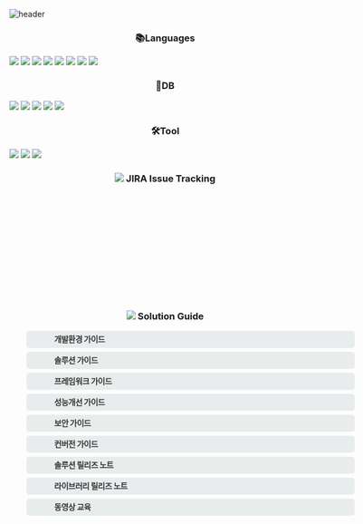 <div style="width: 550px;">


![header](https://capsule-render.vercel.app/api?type=waving&fontColor=FFFFFF&color=FF0000&height=300&section=header&text=EMRO%20Smartsuite&fontSize=90&animation=fadeIn&fontAlignY=38&desc=Copyright%20©%20Emro%20All%20rights%20reserved&descAlignY=51&descAlign=62)

<div align="center">

### 📚Languages
</div>

<img src="https://img.shields.io/badge/HTML5-E34F26?style=flat-square&amp;logo=HTML5&amp;logoColor=white">
<img src="https://img.shields.io/badge/Java-007396?style=flat-square&logo=Java&logoColor=white"/>
<img src="https://img.shields.io/badge/Javascript-F7DF1E?style=flat-square&amp;logo=Javascript&amp;logoColor=black">
<img src="https://img.shields.io/badge/Polymer Project-FF4470?style=flat-square&amp;logo=Polymer Project&amp;logoColor=white">
<img src="https://img.shields.io/badge/Apache%20Maven-C71A36?style=flat-square&amp;logo=Apache%20Maven&amp;logoColor=white">
<img src="https://img.shields.io/badge/Spring-6DB33F?style=flat-square&amp;logo=Spring&amp;logoColor=white">
<img src="https://img.shields.io/badge/Spring%20Boot-6DB33F?style=flat-square&amp;logo=Spring Boot&amp;logoColor=white">
<img src="https://img.shields.io/badge/Spring%20Security-6DB33F?style=flat-square&amp;logo=Spring Security&amp;logoColor=white">

<div align="center">

###  🏁DB
</div>

<img src="https://img.shields.io/badge/Mysql-4479A1?style=flat-square&amp;logo=Mysql&amp;logoColor=white">
<img src="https://img.shields.io/badge/MariaDB-003545?style=flat-square&amp;logo=MariaDB&amp;logoColor=white">
<img src="https://img.shields.io/badge/Oracle-F80000?style=flat-square&amp;logo=Oracle&amp;logoColor=white">
<img src="https://img.shields.io/badge/PostgreSQL-4169E1?style=flat-square&amp;logo=PostgreSQL&amp;logoColor=white">
<img src="https://img.shields.io/badge/Microsoft%20SQL%20Sever-CC2927?style=flat-square&logo=microsoft%20sql%20server&logoColor=white">


<div align="center">

### 🛠️Tool
</div>

<img src="https://img.shields.io/badge/Eclipse%20IDE-2C2255?style=flat-square&logo=Eclipse%20IDE&logoColor=white">
<img src="https://img.shields.io/badge/IntelliJ%20IDEA-000000?style=flat-square&logo=IntelliJ%20IDEA&logoColor=white">
<img src="https://img.shields.io/badge/GitLab-FC6D26?style=flat-square&logo=GitLab&logoColor=white">



<div align="center">

### <img src="https://img.shields.io/badge/Jira-0052CC?style=flat-square&logo=Jira&logoColor=white"> JIRA Issue Tracking
</div>


<div style="margin-top: 20px;">
    <a src="http://alm.emro.co.kr/pub_portal/img/btn_version.png" target="_top" >
        <span style="display: inline-block;
            width: 175px; background-position: left 0px;
            height: 177px;
            background: url(http://alm.emro.co.kr/pub_portal/img/btn_version.png) no-repeat;
            transition: background .2s;" />
    </a>
    <a href="http://alm.emro.co.kr/login.jsp?os_destination=%2Fissues%2F%3Fjql%3Dproject%2520%253D%2520SFNSUPP" target="_top" 
style="display: inline-block; 
    width: 175px;
    height: 177px;
    background: url(http://alm.emro.co.kr/pub_portal/img/btn_version.png) no-repeat;
    background-position: left -227px;
    transition: background .2s;">
<span style="display: inline-block; 
    width: 175px;
    height: 177px;
    background: url(http://alm.emro.co.kr/pub_portal/img/btn_version.png) no-repeat;
    background-position: left -227px;
    transition: background .2s;" />
</a>
    <a href="http://alm.emro.co.kr/login.jsp?os_destination=%2Fissues%2F%3Fjql%3Dproject%2520%253D%2520SFNSUPP" target="_top" 
>
<span style="display: inline-block; 
    width: 175px;
    height: 177px;
    background: url(http://alm.emro.co.kr/pub_portal/img/btn_version.png) no-repeat;
    background-position: left -454px;
    transition: background .2s;"/>
</a>
</div>



<div align="center">

### <img src="https://img.shields.io/badge/Confluence-0052CC?style=flat-square&logo=Jira&logoColor=white"> Solution Guide
</div>


<div style="display: flex; flex-direction: column; width: 100%; padding: 0 30px;">
    <a href="http://techdocs.emro.co.kr/pages/viewpage.action?pageId=9683663" target="_blank" style="display: block;
    width: 100%;
    height: 30px;
    background: #e8eced;
    border-radius: 5px;
    margin-bottom: 7px;
    padding: 0 15px;">
        <i style="display: inline-block;
    width: 22px;
    height: 22px;
    background: url(http://alm.emro.co.kr/pub_portal/img/icon_link.png) no-repeat;
    background-position: 0 -284px;
    vertical-align: middle;"></i><b style="display: inline-block;
    font-size: 14px;
    color: #333;
    line-height: 30px;
    padding-left: 12px;
    letter-spacing: -.5px;">개발환경 가이드</b></a>						
    <a href="http://techdocs.emro.co.kr/display/SS9/Smart+Suite+9" target="_blank" style="display: block;
    width: 100%;
    height: 30px;
    background: #e8eced;
    border-radius: 5px;
    margin-bottom: 7px;
    padding: 0 15px;">
        <i style="display: inline-block;
    width: 22px;
    height: 22px;
    background: url(http://alm.emro.co.kr/pub_portal/img/icon_link.png) no-repeat;
    background-position: 0 -193px;
    vertical-align: middle;"></i><b style="display: inline-block;
    font-size: 14px;
    color: #333;
    line-height: 30px;
    padding-left: 12px;
    letter-spacing: -.5px;">솔루션 가이드</b></a>
    <a href="http://techdocs.emro.co.kr/pages/viewpage.action?pageId=5310026" target="_blank" style="display: block;
    width: 100%;
    height: 30px;
    background: #e8eced;
    border-radius: 5px;
    margin-bottom: 7px;
    padding: 0 15px;">
        <i style="display: inline-block;
    width: 22px;
    height: 22px;
    background: url(http://alm.emro.co.kr/pub_portal/img/icon_link.png) no-repeat;
background-position: 0 -193px;
    vertical-align: middle;"></i><b style="display: inline-block;
    font-size: 14px;
    color: #333;
    line-height: 30px;
    padding-left: 12px;
    letter-spacing: -.5px;">프레임워크 가이드</b></a>						
    <a href="http://techdocs.emro.co.kr/pages/viewpage.action?pageId=9506376" target="_blank" style="display: block;
    width: 100%;
    height: 30px;
    background: #e8eced;
    border-radius: 5px;
    margin-bottom: 7px;
    padding: 0 15px;">
        <i style="display: inline-block;
    width: 22px;
    height: 22px;
    background: url(http://alm.emro.co.kr/pub_portal/img/icon_link.png) no-repeat;
    background-position: 0 -49px;
    vertical-align: middle;"></i><b style="display: inline-block;
    font-size: 14px;
    color: #333;
    line-height: 30px;
    padding-left: 12px;
    letter-spacing: -.5px;">성능개선 가이드</b></a>
    <a href="http://techdocs.emro.co.kr/pages/viewpage.action?pageId=3344542" target="_blank" style="display: block;
    width: 100%;
    height: 30px;
    background: #e8eced;
    border-radius: 5px;
    margin-bottom: 7px;
    padding: 0 15px;">
        <i style="display: inline-block;
    width: 22px;
    height: 22px;
    background: url(http://alm.emro.co.kr/pub_portal/img/icon_link.png) no-repeat;
    background-position: 0 -96px;
    vertical-align: middle;"></i><b style="display: inline-block;
    font-size: 14px;
    color: #333;
    line-height: 30px;
    padding-left: 12px;
    letter-spacing: -.5px;">보안 가이드</b></a>
    <a href="http://techdocs.emro.co.kr/pages/viewpage.action?pageId=9667520" target="_blank" style="display: block;
    width: 100%;
    height: 30px;
    background: #e8eced;
    border-radius: 5px;
    margin-bottom: 7px;
    padding: 0 15px;">
        <i style="display: inline-block;
    width: 22px;
    height: 22px;
    background: url(http://alm.emro.co.kr/pub_portal/img/icon_link.png) no-repeat;
    vertical-align: middle;"></i><b style="display: inline-block;
    font-size: 14px;
    color: #333;
    line-height: 30px;
    padding-left: 12px;
    letter-spacing: -.5px;">컨버전 가이드</b></a>
    <a href="http://techdocs.emro.co.kr/display/SS9/Solution+Release+Note" target="_blank" style="display: block;
    width: 100%;
    height: 30px;
    background: #e8eced;
    border-radius: 5px;
    margin-bottom: 7px;
    padding: 0 15px;">
        <i style="display: inline-block;
    width: 22px;
    height: 22px;
    background: url(http://alm.emro.co.kr/pub_portal/img/icon_link.png) no-repeat;
background-position: 0 -144px;
    vertical-align: middle;"></i><b style="display: inline-block;
    font-size: 14px;
    color: #333;
    line-height: 30px;
    padding-left: 12px;
    letter-spacing: -.5px;">솔루션 릴리즈 노트</b></a>
    <a href="http://techdocs.emro.co.kr/display/SF9/Release+Note" target="_blank" style="display: block;
    width: 100%;
    height: 30px;
    background: #e8eced;
    border-radius: 5px;
    margin-bottom: 7px;
    padding: 0 15px;">
        <i style="display: inline-block;
    width: 22px;
    height: 22px;
    background: url(http://alm.emro.co.kr/pub_portal/img/icon_link.png) no-repeat;
    background-position: 0 -144px;
    vertical-align: middle;"></i><b style="display: inline-block;
    font-size: 14px;
    color: #333;
    line-height: 30px;
    padding-left: 12px;
    letter-spacing: -.5px;">라이브러리 릴리즈 노트</b></a>
    <a href="http://techdocs.emro.co.kr/pages/viewpage.action?pageId=9533126" target="_blank" style="display: block;
    width: 100%;
    height: 30px;
    background: #e8eced;
    border-radius: 5px;
    margin-bottom: 7px;
    padding: 0 15px;">
        <i style="display: inline-block;
    width: 22px;
    height: 22px;
    background: url(http://alm.emro.co.kr/pub_portal/img/icon_link.png) no-repeat;
    background-position: 0 -619px;
    vertical-align: middle;"></i><b style="display: inline-block;
    font-size: 14px;
    color: #333;
    line-height: 30px;
    padding-left: 12px;
    letter-spacing: -.5px;">동영상 교육</b></a>
</div>

</div>
